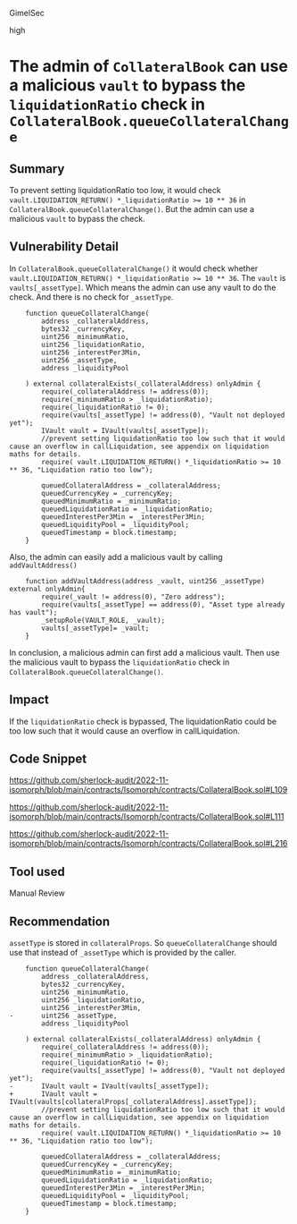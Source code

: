 GimelSec

high

# The admin of `CollateralBook` can use a malicious `vault` to bypass the `liquidationRatio` check in `CollateralBook.queueCollateralChange`

## Summary

To prevent setting liquidationRatio too low, it would check `vault.LIQUIDATION_RETURN() *_liquidationRatio >= 10 ** 36` in `CollateralBook.queueCollateralChange()`. But the admin can use a malicious `vault` to bypass the check.

## Vulnerability Detail

In `CollateralBook.queueCollateralChange()` it would check whether ` vault.LIQUIDATION_RETURN() *_liquidationRatio >= 10 ** 36`. The `vault` is `vaults[_assetType]`. Which means the admin can use any vault to do the check. And there is no check for `_assetType`.

```solidity
    function queueCollateralChange(
        address _collateralAddress,
        bytes32 _currencyKey,
        uint256 _minimumRatio,
        uint256 _liquidationRatio,
        uint256 _interestPer3Min,
        uint256 _assetType,
        address _liquidityPool

    ) external collateralExists(_collateralAddress) onlyAdmin {
        require(_collateralAddress != address(0));
        require(_minimumRatio > _liquidationRatio);
        require(_liquidationRatio != 0);
        require(vaults[_assetType] != address(0), "Vault not deployed yet");
        IVault vault = IVault(vaults[_assetType]);
        //prevent setting liquidationRatio too low such that it would cause an overflow in callLiquidation, see appendix on liquidation maths for details.
        require( vault.LIQUIDATION_RETURN() *_liquidationRatio >= 10 ** 36, "Liquidation ratio too low");

        queuedCollateralAddress = _collateralAddress;
        queuedCurrencyKey = _currencyKey;
        queuedMinimumRatio = _minimumRatio;
        queuedLiquidationRatio = _liquidationRatio;
        queuedInterestPer3Min = _interestPer3Min;
        queuedLiquidityPool = _liquidityPool;
        queuedTimestamp = block.timestamp;
    }
```
Also, the admin can easily add a malicious vault by calling `addVaultAddress()`

```solidity
    function addVaultAddress(address _vault, uint256 _assetType) external onlyAdmin{
        require(_vault != address(0), "Zero address");
        require(vaults[_assetType] == address(0), "Asset type already has vault");
        _setupRole(VAULT_ROLE, _vault);
        vaults[_assetType]= _vault;
    }
``` 

In conclusion, a malicious admin can first add a malicious vault. Then use the malicious vault to bypass the `liquidationRatio` check in `CollateralBook.queueCollateralChange()`.


## Impact

If the `liquidationRatio` check is bypassed, The liquidationRatio could be too low such that it would cause an overflow in callLiquidation.

## Code Snippet

https://github.com/sherlock-audit/2022-11-isomorph/blob/main/contracts/Isomorph/contracts/CollateralBook.sol#L109

https://github.com/sherlock-audit/2022-11-isomorph/blob/main/contracts/Isomorph/contracts/CollateralBook.sol#L111

https://github.com/sherlock-audit/2022-11-isomorph/blob/main/contracts/Isomorph/contracts/CollateralBook.sol#L216

## Tool used

Manual Review

## Recommendation

`assetType` is stored in `collateralProps`. So `queueCollateralChange` should use that instead of `_assetType` which is provided by the caller.

```solidity
    function queueCollateralChange(
        address _collateralAddress,
        bytes32 _currencyKey,
        uint256 _minimumRatio,
        uint256 _liquidationRatio,
        uint256 _interestPer3Min,
-       uint256 _assetType,
        address _liquidityPool

    ) external collateralExists(_collateralAddress) onlyAdmin {
        require(_collateralAddress != address(0));
        require(_minimumRatio > _liquidationRatio);
        require(_liquidationRatio != 0);
        require(vaults[_assetType] != address(0), "Vault not deployed yet");
-       IVault vault = IVault(vaults[_assetType]);
+       IVault vault = IVault(vaults[collateralProps[_collateralAddress].assetType]);
        //prevent setting liquidationRatio too low such that it would cause an overflow in callLiquidation, see appendix on liquidation maths for details.
        require( vault.LIQUIDATION_RETURN() *_liquidationRatio >= 10 ** 36, "Liquidation ratio too low");

        queuedCollateralAddress = _collateralAddress;
        queuedCurrencyKey = _currencyKey;
        queuedMinimumRatio = _minimumRatio;
        queuedLiquidationRatio = _liquidationRatio;
        queuedInterestPer3Min = _interestPer3Min;
        queuedLiquidityPool = _liquidityPool;
        queuedTimestamp = block.timestamp;
    }
```
